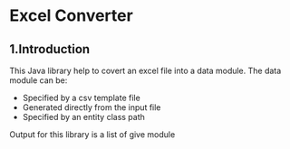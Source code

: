 # Excel Converter
## 1.Introduction
This Java library help to covert an excel file into a data module.
The data module can be:
- Specified by a csv template file
- Generated directly from the input file
- Specified by an entity class path

Output for this library is a list of give module
